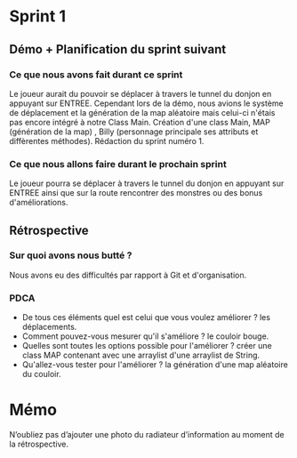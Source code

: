# Sprint 1

## Démo + Planification du sprint suivant

### Ce que nous avons fait durant ce sprint
Le joueur aurait du pouvoir se déplacer à travers le tunnel du donjon en appuyant sur ENTREE. 
Cependant lors de la démo, nous avions le système de déplacement et la génération de la map aléatoire mais celui-ci n'étais pas encore intégré à notre Class Main.
Création d'une class Main, MAP (génération de la map) , Billy (personnage principale ses attributs et diffèrentes méthodes).
Rédaction du sprint numéro 1.

### Ce que nous allons faire durant le prochain sprint
Le joueur pourra se déplacer à travers le tunnel du donjon en appuyant sur ENTREE ainsi que sur la route rencontrer des monstres ou des bonus d'améliorations.

## Rétrospective

### Sur quoi avons nous butté ?
Nous avons eu des difficultés par rapport à Git et d'organisation.

### PDCA
* De tous ces éléments quel est celui que vous voulez améliorer ? les déplacements.
* Comment pouvez-vous mesurer qu'il s'améliore ? le couloir bouge.
* Quelles sont toutes les options possible pour l'améliorer ? créer une class MAP contenant avec une arraylist d'une arraylist de String.
* Qu'allez-vous tester pour l'améliorer ? la génération d'une map aléatoire du couloir.

# Mémo
N’oubliez pas d’ajouter une photo du radiateur d’information au moment de la rétrospective.